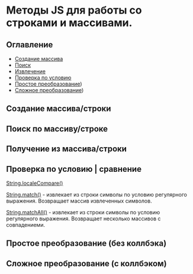 # Методы JS для работы со строками и массивами.

## Оглавление
- [Cоздание массива]([https://github.com/NazimovDmitrii/JS-Array-and-String-methods/blob/main/README.md#%D0%BF%D0%BE%D0%B8%D1%81%D0%BA-%D0%BF%D0%BE-%D0%BC%D0%B0%D1%81%D1%81%D0%B8%D0%B2%D1%83%D1%81%D1%82%D1%80%D0%BE%D0%BA%D0%B5](https://github.com/NazimovDmitrii/JS-Array-and-String-methods/blob/main/README.md#%D1%81%D0%BE%D0%B7%D0%B4%D0%B0%D0%BD%D0%B8%D0%B5-%D0%BC%D0%B0%D1%81%D1%81%D0%B8%D0%B2%D0%B0%D1%81%D1%82%D1%80%D0%BE%D0%BA%D0%B8))
- [Поиск](https://github.com/NazimovDmitrii/JS-Array-and-String-methods/blob/main/README.md#%D0%BF%D0%BE%D0%B8%D1%81%D0%BA-%D0%BF%D0%BE-%D0%BC%D0%B0%D1%81%D1%81%D0%B8%D0%B2%D1%83%D1%81%D1%82%D1%80%D0%BE%D0%BA%D0%B5)
- [Извлечение]([https://github.com/NazimovDmitrii/JS-Array-and-String-methods/blob/main/README.md#%D0%BF%D0%BE%D0%B8%D1%81%D0%BA-%D0%BF%D0%BE-%D0%BC%D0%B0%D1%81%D1%81%D0%B8%D0%B2%D1%83%D1%81%D1%82%D1%80%D0%BE%D0%BA%D0%B5](https://github.com/NazimovDmitrii/JS-Array-and-String-methods/blob/main/README.md#%D0%BF%D0%BE%D0%BB%D1%83%D1%87%D0%B5%D0%BD%D0%B8%D0%B5-%D0%B8%D0%B7-%D0%BC%D0%B0%D1%81%D1%81%D0%B8%D0%B2%D0%B0%D1%81%D1%82%D1%80%D0%BE%D0%BA%D0%B8))
- [Проверка по условию]([https://github.com/NazimovDmitrii/JS-Array-and-String-methods/blob/main/README.md#%D0%BF%D0%BE%D0%B8%D1%81%D0%BA-%D0%BF%D0%BE-%D0%BC%D0%B0%D1%81%D1%81%D0%B8%D0%B2%D1%83%D1%81%D1%82%D1%80%D0%BE%D0%BA%D0%B5](https://github.com/NazimovDmitrii/JS-Array-and-String-methods/blob/main/README.md#%D0%BF%D1%80%D0%BE%D0%B2%D0%B5%D1%80%D0%BA%D0%B0-%D0%BF%D0%BE-%D1%83%D1%81%D0%BB%D0%BE%D0%B2%D0%B8%D1%8E--%D1%81%D1%80%D0%B0%D0%B2%D0%BD%D0%B5%D0%BD%D0%B8%D0%B5))
- [Простое преобразование](https://github.com/NazimovDmitrii/JS-Array-and-String-methods/blob/main/README.md#%D0%BF%D1%80%D0%BE%D1%81%D1%82%D0%BE%D0%B5-%D0%BF%D1%80%D0%B5%D0%BE%D0%B1%D1%80%D0%B0%D0%B7%D0%BE%D0%B2%D0%B0%D0%BD%D0%B8%D0%B5-%D0%B1%D0%B5%D0%B7-%D0%BA%D0%BE%D0%BB%D0%BB%D0%B1%D1%8D%D0%BA%D0%B0))
- [Сложное преобразование](https://github.com/NazimovDmitrii/JS-Array-and-String-methods/blob/main/README.md#%D1%81%D0%BB%D0%BE%D0%B6%D0%BD%D0%BE%D0%B5-%D0%BF%D1%80%D0%B5%D0%BE%D0%B1%D1%80%D0%B0%D0%B7%D0%BE%D0%B2%D0%B0%D0%BD%D0%B8%D0%B5-%D1%81-%D0%BA%D0%BE%D0%BB%D0%BB%D0%B1%D1%8D%D0%BA%D0%BE%D0%BC))

## Создание массива/строки


## Поиск по массиву/строке


## Получение из массива/строки




## Проверка по условию | сравнение
[String.localeCompare()](https://developer.mozilla.org/en-US/docs/Web/JavaScript/Reference/Global_Objects/String/localeCompare)

[String.match()](https://developer.mozilla.org/en-US/docs/Web/JavaScript/Reference/Global_Objects/String/match) - извлекает из строки символы по условию регулярного выражения. Возвращает массив извлеченных символов.

[String.matchAll()](https://developer.mozilla.org/en-US/docs/Web/JavaScript/Reference/Global_Objects/String/matchAll) - извлекает из строки символы по условию регулярного выражения. Возвращает несколько массивов с совпадениеми.


## Простое преобразование (без коллбэка)


## Сложное преобразование (с коллбэком)
